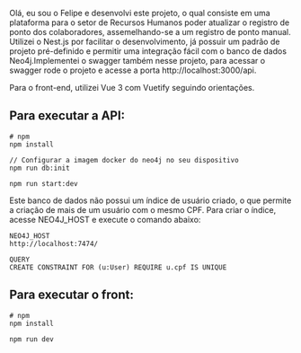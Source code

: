 Olá, eu sou o Felipe e desenvolvi este projeto, o qual consiste em uma plataforma para o setor de Recursos Humanos poder atualizar o registro de ponto dos colaboradores, assemelhando-se a um registro de ponto manual. Utilizei o Nest.js por facilitar o desenvolvimento, já possuir um padrão de projeto pré-definido e permitir uma integração fácil com o banco de dados Neo4j.Implementei o swagger também nesse projeto, para acessar o swagger rode o projeto e acesse a porta http://localhost:3000/api.

Para o front-end, utilizei Vue 3 com Vuetify seguindo orientações.

## Para executar a API:

```
# npm
npm install

// Configurar a imagem docker do neo4j no seu dispositivo
npm run db:init

npm run start:dev

```

Este banco de dados não possui um índice de usuário criado, o que permite a criação de mais de um usuário com o mesmo CPF. Para criar o índice, acesse NEO4J_HOST e execute o comando abaixo:

```
NEO4J_HOST
http://localhost:7474/

QUERY
CREATE CONSTRAINT FOR (u:User) REQUIRE u.cpf IS UNIQUE
```

## Para executar o front:

```
# npm
npm install

npm run dev
```

